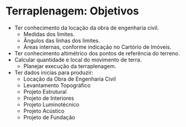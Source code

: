# Terraplenagem: Objetivos
- Ter conhecimento da locação da obra de engenharia civil.
    - Medidas dos limites.
    - Ângulos das linhas dos limites.
    - Áreas internas, conforme indicação no Cartório de Imóveis.
- Ter conhecimento altimétrico dos pontos de referência do terreno.
- Calcular quantidade e local do movimento de terra.
    - Planejar execução da terraplenagem.
- Ter dados inicias para produzir:
    - Locação da Obra de Engenharia Civil
    - Levantamento Topográfico
    - Projeto Estrutural
    - Projeto de Interiores
    - Projeto Luminotécnico
    - Projeto Acústico
    - Projeto de Fundação
